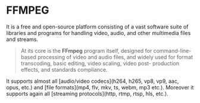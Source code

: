 # FFMPEG
It is a free and open-source platform consisting of a vast
software suite of libraries and programs for handling video, audio, and other
multimedia files and streams. 
> At its core is the **FFmpeg** program itself,
designed for command-line-based processing of video and audio files, and
widely used for format transcoding, basic editing, video scaling, video post-
production effects, and standards compliance.

It supports almost all [audio/video codecs](h264, h265, vp8, vp9, aac, opus, etc.) and [file formats](mp4, flv, mkv, ts, webm, mp3 etc.). Moreover it supports again all [streaming protocols](http, rtmp, rtsp, hls, etc.).
